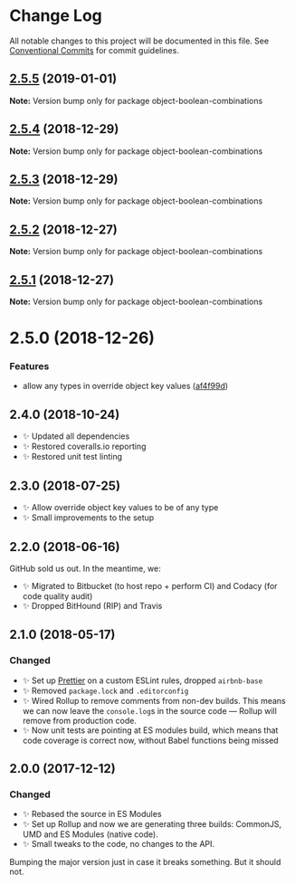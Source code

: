 # Change Log

All notable changes to this project will be documented in this file.
See [Conventional Commits](https://conventionalcommits.org) for commit guidelines.

## [2.5.5](https://bitbucket.org/codsen/codsen/src/master/packages/object-boolean-combinations/compare/object-boolean-combinations@2.5.4...object-boolean-combinations@2.5.5) (2019-01-01)

**Note:** Version bump only for package object-boolean-combinations





## [2.5.4](https://bitbucket.org/codsen/codsen/src/master/packages/object-boolean-combinations/compare/object-boolean-combinations@2.5.3...object-boolean-combinations@2.5.4) (2018-12-29)

**Note:** Version bump only for package object-boolean-combinations





## [2.5.3](https://bitbucket.org/codsen/codsen/src/master/packages/object-boolean-combinations/compare/object-boolean-combinations@2.5.2...object-boolean-combinations@2.5.3) (2018-12-29)

**Note:** Version bump only for package object-boolean-combinations





## [2.5.2](https://bitbucket.org/codsen/codsen/src/master/packages/object-boolean-combinations/compare/object-boolean-combinations@2.5.1...object-boolean-combinations@2.5.2) (2018-12-27)

**Note:** Version bump only for package object-boolean-combinations





## [2.5.1](https://bitbucket.org/codsen/codsen/src/master/packages/object-boolean-combinations/compare/object-boolean-combinations@2.5.0...object-boolean-combinations@2.5.1) (2018-12-27)

**Note:** Version bump only for package object-boolean-combinations





# 2.5.0 (2018-12-26)


### Features

* allow any types in override object key values ([af4f99d](https://bitbucket.org/codsen/codsen/src/master/packages/object-boolean-combinations/commits/af4f99d))





## 2.4.0 (2018-10-24)

- ✨ Updated all dependencies
- ✨ Restored coveralls.io reporting
- ✨ Restored unit test linting

## 2.3.0 (2018-07-25)

- ✨ Allow override object key values to be of any type
- ✨ Small improvements to the setup

## 2.2.0 (2018-06-16)

GitHub sold us out. In the meantime, we:

- ✨ Migrated to Bitbucket (to host repo + perform CI) and Codacy (for code quality audit)
- ✨ Dropped BitHound (RIP) and Travis

## 2.1.0 (2018-05-17)

### Changed

- ✨ Set up [Prettier](https://prettier.io) on a custom ESLint rules, dropped `airbnb-base`
- ✨ Removed `package.lock` and `.editorconfig`
- ✨ Wired Rollup to remove comments from non-dev builds. This means we can now leave the `console.log`s in the source code — Rollup will remove from production code.
- ✨ Now unit tests are pointing at ES modules build, which means that code coverage is correct now, without Babel functions being missed

## 2.0.0 (2017-12-12)

### Changed

- ✨ Rebased the source in ES Modules
- ✨ Set up Rollup and now we are generating three builds: CommonJS, UMD and ES Modules (native code).
- ✨ Small tweaks to the code, no changes to the API.

Bumping the major version just in case it breaks something. But it should not.
